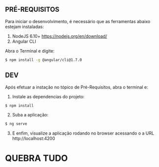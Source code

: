 ## PRÉ-REQUISITOS ##

Para iniciar o desenvolvimento, é necessário que as ferramentas abaixo estejam instaladas:

1. NodeJS 6.10+ https://nodejs.org/en/download/
2. Angular CLI

Abra o Terminal e digite:

```bash
$ npm install -g @angular/cli@1.7.0
```

## DEV ##

Após efetuar a instação no tópico de Pré-Requisitos, abra o terminal e:

1. Instale as dependencias do projeto:

```bash
$ npm install
```

2. Suba a aplicação:

```bash
$ ng serve
```

3. E enfim, visualize a aplicação rodando no browser acessando o a URL http://localhost:4200

# QUEBRA TUDO
